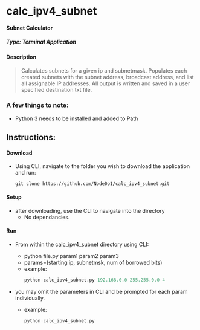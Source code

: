 # calc_ipv4_subnet
**Subnet Calculator**
##### *Type: Terminal Application*

#### Description
> Calculates subnets for a given ip and subnetmask.
> Populates each created subnets with the subnet address, broadcast address, and list all assignable IP addresses.
> All output is written and saved in a user specified destination txt file.

### A few things to note:
- Python 3 needs to be installed and added to Path

## **Instructions:**
#### **Download**
- Using CLI, navigate to the folder you wish to download the application and run:
  ```console
  git clone https://github.com/Node0o1/calc_ipv4_subnet.git
  ```

#### **Setup**
- after downloading, use the CLI to navigate into the directory
  - No dependancies.

#### **Run**
  - From within the calc_ipv4_subnet directory using CLI:
    - python file.py param1 param2 param3
    - params=(starting ip, subnetmsk, num of borrowed bits)
    - example: 
      ```py
      python calc_ipv4_subnet.py 192.168.0.0 255.255.0.0 4
      ```

  - you may omit the parameters in CLI and be prompted for each param individually.
    - example:
      ```py
      python calc_ipv4_subnet.py
      ```
